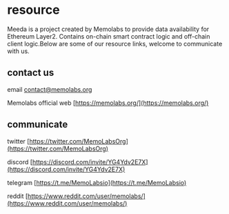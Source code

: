 # resource

Meeda is a project created by Memolabs to provide data availability for Ethereum Layer2. Contains on-chain smart contract logic and off-chain client logic.Below are some of our resource links, welcome to communicate with us.

## contact us

email
[contact@memolabs.org](contact@memolabs.org)

Memolabs official web
[https://memolabs.org/](https://memolabs.org/)

## communicate

twitter
[https://twitter.com/MemoLabsOrg](https://twitter.com/MemoLabsOrg)

discord
[https://discord.com/invite/YG4Ydv2E7X](https://discord.com/invite/YG4Ydv2E7X)

telegram
[https://t.me/MemoLabsio](https://t.me/MemoLabsio)

reddit
[https://www.reddit.com/user/memolabs/](https://www.reddit.com/user/memolabs/)
